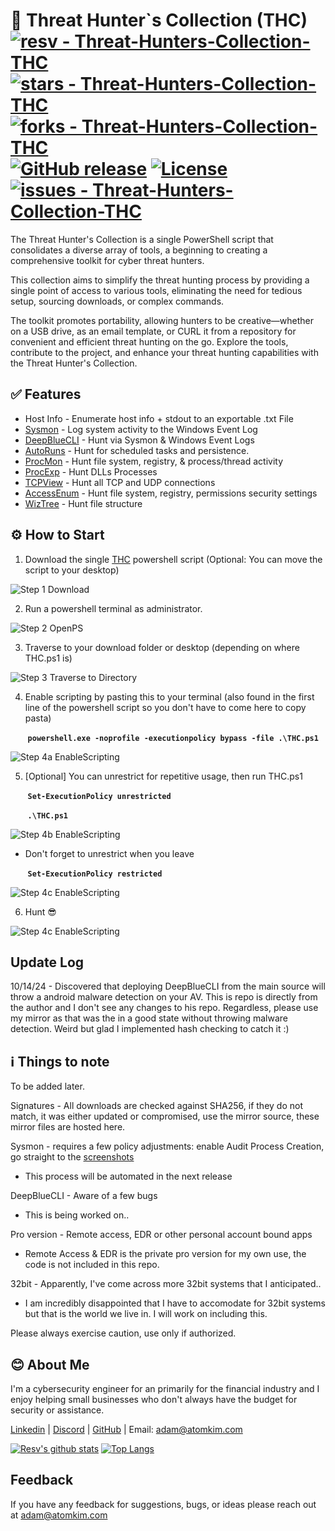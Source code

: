 # 🔎 Threat Hunter`s Collection (THC) [![resv - Threat-Hunters-Collection-THC](https://img.shields.io/static/v1?label=resv&message=Threat-Hunters-Collection-THC&color=blue&logo=github)](https://github.com/resv/Threat-Hunters-Collection-THC "Go to GitHub repo") [![stars - Threat-Hunters-Collection-THC](https://img.shields.io/github/stars/resv/Threat-Hunters-Collection-THC?style=social)](https://github.com/resv/Threat-Hunters-Collection-THC) [![forks - Threat-Hunters-Collection-THC](https://img.shields.io/github/forks/resv/Threat-Hunters-Collection-THC?style=social)](https://github.com/resv/Threat-Hunters-Collection-THC) [![GitHub release](https://img.shields.io/github/release/resv/Threat-Hunters-Collection-THC?include_prereleases=&sort=semver&color=blue)](https://github.com/resv/Threat-Hunters-Collection-THC/releases/) [![License](https://img.shields.io/badge/License-MIT-blue)](#license) [![issues - Threat-Hunters-Collection-THC](https://img.shields.io/github/issues/resv/Threat-Hunters-Collection-THC)](https://github.com/resv/Threat-Hunters-Collection-THC/issues)

The Threat Hunter's Collection is a single PowerShell script that consolidates a diverse array of tools, a beginning to creating a comprehensive toolkit for cyber threat hunters.

This collection aims to simplify the threat hunting process by providing a single point of access to various tools, eliminating the need for tedious setup, sourcing downloads, or complex commands.

The toolkit promotes portability, allowing hunters to be creative—whether on a USB drive, as an email template, or CURL it from a repository for convenient and efficient threat hunting on the go. Explore the tools, contribute to the project, and enhance your threat hunting capabilities with the Threat Hunter's Collection.
## ✅ Features

- Host Info - Enumerate host info + stdout to an exportable .txt File
- [Sysmon](https://learn.microsoft.com/en-us/sysinternals/downloads/sysmon) - Log system activity to the Windows Event Log
- [DeepBlueCLI](https://github.com/sans-blue-team/DeepBlueCLI) - Hunt via Sysmon & Windows Event Logs
- [AutoRuns](https://learn.microsoft.com/en-us/sysinternals/downloads/autoruns) - Hunt for scheduled tasks and persistence.
- [ProcMon](https://learn.microsoft.com/en-us/sysinternals/downloads/procmon) - Hunt file system, registry, & process/thread activity
- [ProcExp](https://learn.microsoft.com/en-us/sysinternals/downloads/process-explorer) - Hunt DLLs Processes
- [TCPView](https://learn.microsoft.com/en-us/sysinternals/downloads/tcpview) - Hunt all TCP and UDP connections
- [AccessEnum](https://learn.microsoft.com/en-us/sysinternals/downloads/accessenum) - Hunt file system, registry, permissions security settings
- [WizTree](https://diskanalyzer.com/) - Hunt file structure



## ⚙️ How to Start

1. Download the single [THC](https://github.com/resv/Threat-Hunters-Collection-THC/raw/main/THC.ps1) powershell script (Optional: You can move the script to your desktop)

![Step 1 Download](https://github.com/resv/Threat-Hunters-Collection-THC/blob/main/ReadmeIMGS/Download.png?raw=true)

2. Run a powershell terminal as administrator.

![Step 2 OpenPS](https://github.com/resv/Threat-Hunters-Collection-THC/blob/main/ReadmeIMGS/OpenPS.png?raw=true)

3. Traverse to your download folder or desktop (depending on where THC.ps1 is)

![Step 3 Traverse to Directory](https://github.com/resv/Threat-Hunters-Collection-THC/blob/main/ReadmeIMGS/Traverse%20to%20file%20directory.png?raw=true)

4. Enable scripting by pasting this to your terminal (also found in the first line of the powershell script so you don't have to come here to copy pasta)

&nbsp;&nbsp;&nbsp;&nbsp;&nbsp;&nbsp; **```powershell.exe -noprofile -executionpolicy bypass -file .\THC.ps1```**

![Step 4a EnableScripting](https://github.com/resv/Threat-Hunters-Collection-THC/blob/main/ReadmeIMGS/RunOnce.png?raw=true)

5. [Optional] You can unrestrict for repetitive usage, then run THC.ps1

&nbsp;&nbsp;&nbsp;&nbsp;&nbsp;&nbsp; **```Set-ExecutionPolicy unrestricted```**

&nbsp;&nbsp;&nbsp;&nbsp;&nbsp;&nbsp; **```.\THC.ps1```**

![Step 4b EnableScripting](https://github.com/resv/Threat-Hunters-Collection-THC/blob/main/ReadmeIMGS/RunMore.png?raw=true)

 - Don't forget to unrestrict when you leave

&nbsp;&nbsp;&nbsp;&nbsp;&nbsp;&nbsp; **```Set-ExecutionPolicy restricted```**

![Step 4c EnableScripting](https://github.com/resv/Threat-Hunters-Collection-THC/blob/main/ReadmeIMGS/RunMoreClose.png?raw=true)

6. Hunt 😎

![Step 4c EnableScripting](https://github.com/resv/Threat-Hunters-Collection-THC/blob/main/ReadmeIMGS/THCReady.png?raw=true)

## Update Log

10/14/24 - Discovered that deploying DeepBlueCLI from the main source will throw a android malware detection on your AV. This is repo is directly from the author and I don't see any changes to his repo. Regardless, please use my mirror as that was the in a good state without throwing malware detection. Weird but glad I implemented hash checking to catch it :)

## ℹ️ Things to note

To be added later.

Signatures - All downloads are checked against SHA256, if they do not match, it was either updated or compromised, use the mirror source, these mirror files are hosted here.

Sysmon - requires a few policy adjustments: enable Audit Process Creation, go straight to the [screenshots](https://mahim-firoj.medium.com/incident-response-and-threat-hunting-using-deepbluecli-tool-bf5d4c52c8a8)
 - This process will be automated in the next release

DeepBlueCLI - Aware of a few bugs
 - This is being worked on..

Pro version - Remote access, EDR or other personal account bound apps
 - Remote Access & EDR is the private pro version for my own use, the code is not included in this repo.

32bit - Apparently, I've come across more 32bit systems that I anticipated..
 - I am incredibly disappointed that I have to accomodate for 32bit systems but that is the world we live in. I will work on including this.

Please always exercise caution, use only if authorized.


## 😊 About Me
I'm a cybersecurity engineer for an primarily for the financial industry and I enjoy helping small businesses who don't always have the budget for security or assistance.

[Linkedin](https://www.linkedin.com/in/adamkim456/) | [Discord](https://discord.gg/HXNprdRD) | [GitHub](https://github.com/resv) | Email: adam@atomkim.com    

[![Resv's github stats](https://github-readme-stats.vercel.app/api?username=resv)](https://github.com/resv) [![Top Langs](https://github-readme-stats.vercel.app/api/top-langs/?username=resv&layout=compact)](https://github.com/resv)
## Feedback

If you have any feedback for suggestions, bugs, or ideas please reach out at adam@atomkim.com

